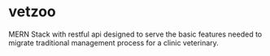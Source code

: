 # vetzoo
MERN Stack with restful api designed to serve the basic features needed to migrate traditional management process for a clinic veterinary.
